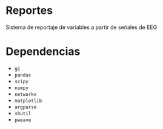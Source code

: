 # Reportes
Sistema de reportaje de variables a partir de señales de EEG

# Dependencias
- `gi`
- `pandas`
- `scipy`
- `numpy`
- `networkx`
- `matplotlib`
- `argparse`
- `shutil`
- `pweave`
